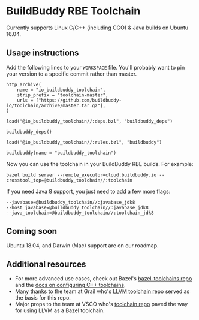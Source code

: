 # BuildBuddy RBE Toolchain

Currently supports Linux C/C++ (including CGO) & Java builds on Ubuntu 16.04.

## Usage instructions

Add the following lines to your `WORKSPACE` file. You'll probably want to pin your version to a specific commit rather than master.
```
http_archive(
    name = "io_buildbuddy_toolchain",
    strip_prefix = "toolchain-master",
    urls = ["https://github.com/buildbuddy-io/toolchain/archive/master.tar.gz"],
)

load("@io_buildbuddy_toolchain//:deps.bzl", "buildbuddy_deps")

buildbuddy_deps()

load("@io_buildbuddy_toolchain//:rules.bzl", "buildbuddy")

buildbuddy(name = "buildbuddy_toolchain")
```

Now you can use the toolchain in your BuildBuddy RBE builds. For example:
```
bazel build server --remote_executor=cloud.buildbuddy.io --crosstool_top=@buildbuddy_toolchain//:toolchain
```

If you need Java 8 support, you just need to add a few more flags:
```
--javabase=@buildbuddy_toolchain//:javabase_jdk8
--host_javabase=@buildbuddy_toolchain//:javabase_jdk8
--java_toolchain=@buildbuddy_toolchain//:toolchain_jdk8
```

## Coming soon

Ubuntu 18.04, and Darwin (Mac) support are on our roadmap.

## Additional resources

- For more advanced use cases, check out Bazel's [bazel-toolchains repo](https://github.com/bazelbuild/bazel-toolchains) and the [docs on configuring C++ toolchains](https://docs.bazel.build/versions/master/tutorial/cc-toolchain-config.html).
- Many thanks to the team at Grail who's [LLVM toolchain repo](https://github.com/grailbio/bazel-toolchain) served as the basis for this repo.
- Major props to the team at VSCO who's [toolchain repo](https://github.com/vsco/bazel-toolchains) paved the way for using LLVM as a Bazel toolchain.
